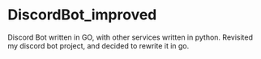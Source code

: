 # DiscordBot_improved
Discord Bot written in GO, with other services written in python. Revisited my discord bot project, and decided to rewrite it in go.
